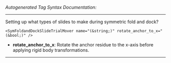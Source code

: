 _Autogenerated Tag Syntax Documentation:_

---
Setting up what types of slides to make during symmetric fold and dock?

```
<SymFoldandDockSlideTrialMover name="(&string;)" rotate_anchor_to_x="(&bool;)" />
```

-   **rotate_anchor_to_x**: Rotate the anchor residue to the x-axis before applying rigid body transformations.

---
